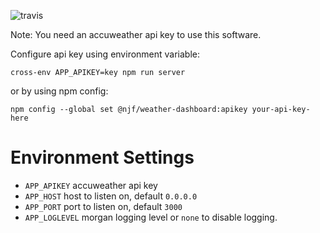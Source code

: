 ![travis](https://travis-ci.org/melgish/weather-dashboard.svg?branch=develop)

Note: You need an accuweather api key to use this software.

Configure api key using environment variable:
```
cross-env APP_APIKEY=key npm run server
```

or by using npm config:

```
npm config --global set @njf/weather-dashboard:apikey your-api-key-here
```
# Environment Settings
  + `APP_APIKEY` accuweather api key
  + `APP_HOST` host to listen on, default `0.0.0.0`
  + `APP_PORT` port to listen on, default `3000`
  + `APP_LOGLEVEL` morgan logging level or `none` to disable logging.

